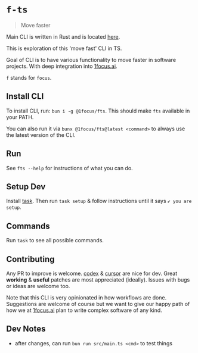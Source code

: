 # `f-ts`

> Move faster

Main CLI is written in Rust and is located [here](https://github.com/1focus-ai/f).

This is exploration of this 'move fast' CLI in TS.

Goal of CLI is to have various functionality to move faster in software projects. With deep integration into [1focus.ai](https://1focus.ai).

`f` stands for `focus`.

## Install CLI

To install CLI, run: `bun i -g @1focus/fts`. This should make `fts` available in your PATH.

You can also run it via `bunx @1focus/fts@latest <command>` to always use the latest version of the CLI.

## Run

See `fts --help` for instructions of what you can do.

## Setup Dev

Install [task](https://taskfile.dev/docs/installation). Then run `task setup` & follow instructions until it says `✔️ you are setup`.

## Commands

Run `task` to see all possible commands.

## Contributing

Any PR to improve is welcome. [codex](https://github.com/openai/codex) & [cursor](https://cursor.com) are nice for dev. Great **working** & **useful** patches are most appreciated (ideally). Issues with bugs or ideas are welcome too.

Note that this CLI is very opinionated in how workflows are done. Suggestions are welcome of course but we want to give our happy path of how we at [1focus.ai](https://1focus.ai) plan to write complex software of any kind.

## Dev Notes

- after changes, can run `bun run src/main.ts <cmd>` to test things
